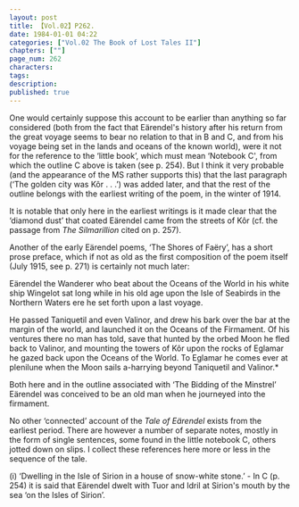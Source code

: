 ```yaml
---
layout: post
title: 【Vol.02】P262.
date: 1984-01-01 04:22
categories: ["Vol.02 The Book of Lost Tales II"]
chapters: [""]
page_num: 262
characters: 
tags: 
description: 
published: true
---
```


<p style="text-indent: 0;">
One would certainly suppose this account to be earlier than anything so far considered (both from the fact that Eärendel's history after his return from the great voyage seems to bear no relation to that in B and C, and from his voyage being set in the lands and oceans of the known world), were it not for the reference to the ‘little book’, which must mean ‘Notebook C', from which the outline C above is taken (see p. 254). But I think it very probable (and the appearance of the MS rather supports this) that the last paragraph (‘The golden city was Kôr . . .’) was added later, and that the rest of the outline belongs with the earliest writing of the poem, in the winter of 1914.
</p>

It is notable that only here in the earliest writings is it made clear that the ‘diamond dust’ that coated Eärendel came from the streets of Kôr (cf. the passage from <I>The Silmarillion</I> cited on p. 257).

Another of the early Eärendel poems, ‘The Shores of Faëry’, has a short prose preface, which if not as old as the first composition of the poem itself (July 1915, see p. 271) is certainly not much later:

Eärendel the Wanderer who beat about the Oceans of the World in his white ship Wingelot sat long while in his old age upon the Isle of Seabirds in the Northern Waters ere he set forth upon a last voyage.

He passed Taniquetil and even Valinor, and drew his bark over the bar at the margin of the world, and launched it on the Oceans of the Firmament. Of his ventures there no man has told, save that hunted by the orbed Moon he fled back to Valinor, and mounting the towers of Kôr upon the rocks of Eglamar he gazed back upon the Oceans of the World. To Eglamar he comes ever at plenilune when the Moon sails a-harrying beyond Taniquetil and Valinor.\*

Both here and in the outline associated with ‘The Bidding of the Minstrel’ Eärendel was conceived to be an old man when he journeyed into the firmament.

No other ‘connected’ account of the <I>Tale of Eärendel</I> exists from the earliest period. There are however a number of separate notes, mostly in the form of single sentences, some found in the little notebook C, others jotted down on slips. I collect these references here more or less in the sequence of the tale.

(i) ‘Dwelling in the Isle of Sirion in a house of snow-white stone.’ - In C (p. 254) it is said that Eärendel dwelt with Tuor and Idril at Sirion's mouth by the sea ‘on the Isles of Sirion’.

